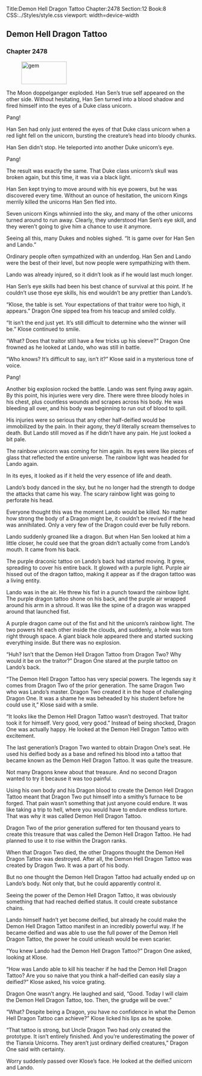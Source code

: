 Title:Demon Hell Dragon Tattoo 
Chapter:2478 
Section:12 
Book:8 
CSS:../Styles/style.css 
viewport: width=device-width
  
## Demon Hell Dragon Tattoo
### Chapter 2478
  
<figure>
	<img src="../Images/gem.gif" alt="gem" id="gem" width="120" height="60" />
</figure>
  

  
The Moon doppelganger exploded. Han Sen’s true self appeared on the other side. Without hesitating, Han Sen turned into a blood shadow and fired himself into the eyes of a Duke class unicorn.

Pang!

Han Sen had only just entered the eyes of that Duke class unicorn when a red light fell on the unicorn, bursting the creature’s head into bloody chunks.

Han Sen didn’t stop. He teleported into another Duke unicorn’s eye.

Pang!

The result was exactly the same. That Duke class unicorn’s skull was broken again, but this time, it was via a black light.

Han Sen kept trying to move around with his eye powers, but he was discovered every time. Without an ounce of hesitation, the unicorn Kings merrily killed the unicorns Han Sen fled into.

Seven unicorn Kings whinnied into the sky, and many of the other unicorns turned around to run away. Clearly, they understood Han Sen’s eye skill, and they weren’t going to give him a chance to use it anymore.

Seeing all this, many Dukes and nobles sighed. “It is game over for Han Sen and Lando.”

Ordinary people often sympathized with an underdog. Han Sen and Lando were the best of their level, but now people were sympathizing with them.

Lando was already injured, so it didn’t look as if he would last much longer.

Han Sen’s eye skills had been his best chance of survival at this point. If he couldn’t use those eye skills, his end wouldn’t be any prettier than Lando’s.

“Klose, the table is set. Your expectations of that traitor were too high, it appears.” Dragon One sipped tea from his teacup and smiled coldly.

“It isn’t the end just yet. It’s still difficult to determine who the winner will be.” Klose continued to smile.

“What? Does that traitor still have a few tricks up his sleeve?” Dragon One frowned as he looked at Lando, who was still in battle.

“Who knows? It’s difficult to say, isn’t it?” Klose said in a mysterious tone of voice.

Pang!

Another big explosion rocked the battle. Lando was sent flying away again. By this point, his injuries were very dire. There were three bloody holes in his chest, plus countless wounds and scrapes across his body. He was bleeding all over, and his body was beginning to run out of blood to spill.

His injuries were so serious that any other half-deified would be immobilized by the pain. In their agony, they’d literally scream themselves to death. But Lando still moved as if he didn’t have any pain. He just looked a bit pale.

The rainbow unicorn was coming for him again. Its eyes were like pieces of glass that reflected the entire universe. The rainbow light was headed for Lando again.

In its eyes, it looked as if it held the very essence of life and death.

Lando’s body danced in the sky, but he no longer had the strength to dodge the attacks that came his way. The scary rainbow light was going to perforate his head.

Everyone thought this was the moment Lando would be killed. No matter how strong the body of a Dragon might be, it couldn’t be revived if the head was annihilated. Only a very few of the Dragon could ever be fully reborn.

Lando suddenly groaned like a dragon. But when Han Sen looked at him a little closer, he could see that the groan didn’t actually come from Lando’s mouth. It came from his back.

The purple draconic tattoo on Lando’s back had started moving. It grew, spreading to cover his entire back. It glowed with a purple light. Purple air hissed out of the dragon tattoo, making it appear as if the dragon tattoo was a living entity.

Lando was in the air. He threw his fist in a punch toward the rainbow light. The purple dragon tattoo shone on his back, and the purple air wrapped around his arm in a shroud. It was like the spine of a dragon was wrapped around that launched fist.

A purple dragon came out of the fist and hit the unicorn’s rainbow light. The two powers hit each other inside the clouds, and suddenly, a hole was torn right through space. A giant black hole appeared there and started sucking everything inside. But there was no explosion.

“Huh? Isn’t that the Demon Hell Dragon Tattoo from Dragon Two? Why would it be on the traitor?” Dragon One stared at the purple tattoo on Lando’s back.

“The Demon Hell Dragon Tattoo has very special powers. The legends say it comes from Dragon Two of the prior generation. The same Dragon Two who was Lando’s master. Dragon Two created it in the hope of challenging Dragon One. It was a shame he was beheaded by his student before he could use it,” Klose said with a smile.

“It looks like the Demon Hell Dragon Tattoo wasn’t destroyed. That traitor took it for himself. Very good, very good.” Instead of being shocked, Dragon One was actually happy. He looked at the Demon Hell Dragon Tattoo with excitement.

The last generation’s Dragon Two wanted to obtain Dragon One’s seat. He used his deified body as a base and refined his blood into a tattoo that became known as the Demon Hell Dragon Tattoo. It was quite the treasure.

Not many Dragons knew about that treasure. And no second Dragon wanted to try it because it was too painful.

Using his own body and his Dragon blood to create the Demon Hell Dragon Tattoo meant that Dragon Two put himself into a smithy’s furnace to be forged. That pain wasn’t something that just anyone could endure. It was like taking a trip to hell, where you would have to endure endless torture. That was why it was called Demon Hell Dragon Tattoo.

Dragon Two of the prior generation suffered for ten thousand years to create this treasure that was called the Demon Hell Dragon Tattoo. He had planned to use it to rise within the Dragon ranks.

When that Dragon Two died, the other Dragons thought the Demon Hell Dragon Tattoo was destroyed. After all, the Demon Hell Dragon Tattoo was created by Dragon Two. It was a part of his body.

But no one thought the Demon Hell Dragon Tattoo had actually ended up on Lando’s body. Not only that, but he could apparently control it.

Seeing the power of the Demon Hell Dragon Tattoo, it was obviously something that had reached deified status. It could create substance chains.

Lando himself hadn’t yet become deified, but already he could make the Demon Hell Dragon Tattoo manifest in an incredibly powerful way. If he became deified and was able to use the full power of the Demon Hell Dragon Tattoo, the power he could unleash would be even scarier.

“You knew Lando had the Demon Hell Dragon Tattoo?” Dragon One asked, looking at Klose.

“How was Lando able to kill his teacher if he had the Demon Hell Dragon Tattoo? Are you so naive that you think a half-deified can easily slay a deified?” Klose asked, his voice grating.

Dragon One wasn’t angry. He laughed and said, “Good. Today I will claim the Demon Hell Dragon Tattoo, too. Then, the grudge will be over.”

“What? Despite being a Dragon, you have no confidence in what the Demon Hell Dragon Tattoo can achieve?” Klose licked his lips as he spoke.

“That tattoo is strong, but Uncle Dragon Two had only created the prototype. It isn’t entirely finished. And you’re underestimating the power of the Tianxia Unicorns. They aren’t just ordinary deified creatures,” Dragon One said with certainty.

Worry suddenly passed over Klose’s face. He looked at the deified unicorn and Lando.